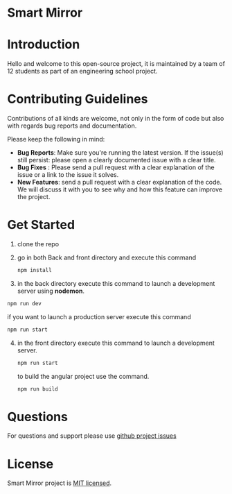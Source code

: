 # Smart Mirror

# Introduction 

Hello and welcome to this open-source project, it is maintained by a team of 12 students as part of an engineering school project.

# Contributing Guidelines

Contributions of all kinds are welcome, not only in the form of code but also with regards bug reports and documentation.

Please keep the following in mind:

- **Bug Reports**:  Make sure you're running the latest version. If the issue(s) still  persist: please open a clearly documented issue with a clear title.
- **Bug Fixes** : Please send a pull request with a clear explanation of the issue or a link to the issue it solves.
- **New Features**: send a pull request with a clear explanation of the code. We will discuss it with you to see why and how this feature can improve the project.

# Get Started

1.  clone the repo

2. go in both Back and front directory and execute this command

   ```bash
   npm install   
   ```

3.   in the back directory execute this command to launch a development server using **nodemon**.
   ```bash
   npm run dev   
   ```
   
   if you want to launch a production server execute this command
   
   ```bash
   npm run start
   ```
   
4. in the front directory execute this command to launch a development server.

   ```bash
   npm run start
   ```

   to build the angular project use the command.

   ```bash
   npm run build
   ```
# Questions

For questions and support please use  [github project issues](https://github.com/AP5-Smart-Mirror/Smart_Mirror/issues)

# License

Smart Mirror project is [MIT licensed](https://github.com/nestjs/nest/blob/master/LICENSE).

